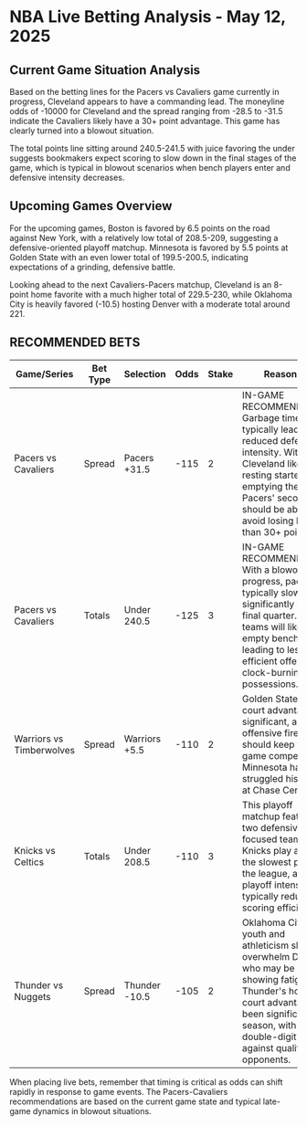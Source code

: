 # NBA Live Betting Analysis - May 12, 2025

## Current Game Situation Analysis

Based on the betting lines for the Pacers vs Cavaliers game currently in progress, Cleveland appears to have a commanding lead. The moneyline odds of -10000 for Cleveland and the spread ranging from -28.5 to -31.5 indicate the Cavaliers likely have a 30+ point advantage. This game has clearly turned into a blowout situation.

The total points line sitting around 240.5-241.5 with juice favoring the under suggests bookmakers expect scoring to slow down in the final stages of the game, which is typical in blowout scenarios when bench players enter and defensive intensity decreases.

## Upcoming Games Overview

For the upcoming games, Boston is favored by 6.5 points on the road against New York, with a relatively low total of 208.5-209, suggesting a defensive-oriented playoff matchup. Minnesota is favored by 5.5 points at Golden State with an even lower total of 199.5-200.5, indicating expectations of a grinding, defensive battle.

Looking ahead to the next Cavaliers-Pacers matchup, Cleveland is an 8-point home favorite with a much higher total of 229.5-230, while Oklahoma City is heavily favored (-10.5) hosting Denver with a moderate total around 221.

## RECOMMENDED BETS

| Game/Series | Bet Type | Selection | Odds | Stake | Reasoning |
|-------------|----------|-----------|------|-------|-----------|
| Pacers vs Cavaliers | Spread | Pacers +31.5 | -115 | 2 | IN-GAME RECOMMENDATION: Garbage time typically leads to reduced defensive intensity. With Cleveland likely resting starters and emptying the bench, Pacers' second unit should be able to avoid losing by more than 30+ points. |
| Pacers vs Cavaliers | Totals | Under 240.5 | -125 | 3 | IN-GAME RECOMMENDATION: With a blowout in progress, pace typically slows significantly in the final quarter. Both teams will likely empty benches, leading to less efficient offense and clock-burning possessions. |
| Warriors vs Timberwolves | Spread | Warriors +5.5 | -110 | 2 | Golden State's home court advantage is significant, and their offensive firepower should keep this game competitive. Minnesota has struggled historically at Chase Center. |
| Knicks vs Celtics | Totals | Under 208.5 | -110 | 3 | This playoff matchup features two defensively-focused teams. The Knicks play at one of the slowest paces in the league, and playoff intensity typically reduces scoring efficiency. |
| Thunder vs Nuggets | Spread | Thunder -10.5 | -105 | 2 | Oklahoma City's youth and athleticism should overwhelm Denver, who may be showing fatigue. The Thunder's home court advantage has been significant this season, with several double-digit wins against quality opponents. |

When placing live bets, remember that timing is critical as odds can shift rapidly in response to game events. The Pacers-Cavaliers recommendations are based on the current game state and typical late-game dynamics in blowout situations.